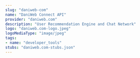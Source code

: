 ```yaml
---
slug: "daniweb-com"
name: "DaniWeb Connect API"
provider: "daniweb.com"
description: "User Recommendation Engine and Chat Network"
logo: "daniweb.com-logo.jpeg"
logoMediaType: "image/jpeg"
tags:
- name: "developer_tools"
stubs: "daniweb.com-stubs.json"
---
```


